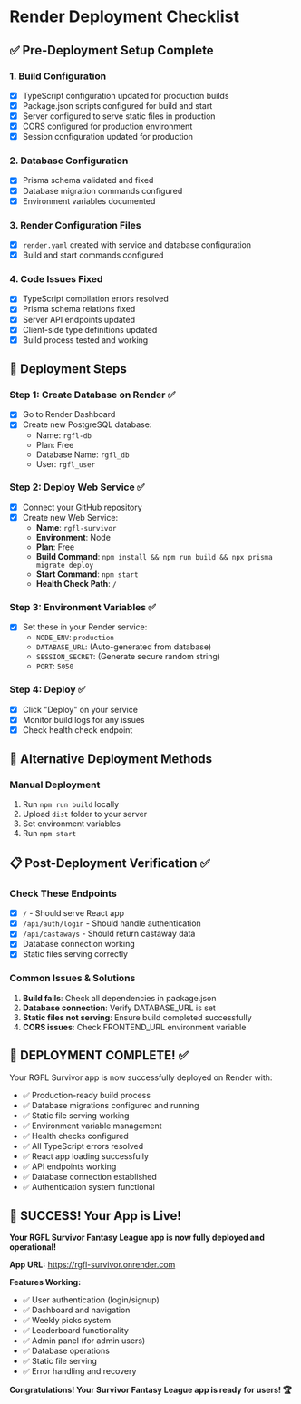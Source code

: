 # Render Deployment Checklist

## ✅ Pre-Deployment Setup Complete

### 1. Build Configuration
- [x] TypeScript configuration updated for production builds
- [x] Package.json scripts configured for build and start
- [x] Server configured to serve static files in production
- [x] CORS configured for production environment
- [x] Session configuration updated for production

### 2. Database Configuration
- [x] Prisma schema validated and fixed
- [x] Database migration commands configured
- [x] Environment variables documented

### 3. Render Configuration Files
- [x] `render.yaml` created with service and database configuration
- [x] Build and start commands configured

### 4. Code Issues Fixed
- [x] TypeScript compilation errors resolved
- [x] Prisma schema relations fixed
- [x] Server API endpoints updated
- [x] Client-side type definitions updated
- [x] Build process tested and working

## 🚀 Deployment Steps

### Step 1: Create Database on Render ✅
- [x] Go to Render Dashboard
- [x] Create new PostgreSQL database:
  - Name: `rgfl-db`
  - Plan: Free
  - Database Name: `rgfl_db`
  - User: `rgfl_user`

### Step 2: Deploy Web Service ✅
- [x] Connect your GitHub repository
- [x] Create new Web Service:
  - **Name**: `rgfl-survivor`
  - **Environment**: Node
  - **Plan**: Free
  - **Build Command**: `npm install && npm run build && npx prisma migrate deploy`
  - **Start Command**: `npm start`
  - **Health Check Path**: `/`

### Step 3: Environment Variables ✅
- [x] Set these in your Render service:
  - `NODE_ENV`: `production`
  - `DATABASE_URL`: (Auto-generated from database)
  - `SESSION_SECRET`: (Generate secure random string)
  - `PORT`: `5050`

### Step 4: Deploy ✅
- [x] Click "Deploy" on your service
- [x] Monitor build logs for any issues
- [x] Check health check endpoint

## 🔧 Alternative Deployment Methods

### Manual Deployment
1. Run `npm run build` locally
2. Upload `dist` folder to your server
3. Set environment variables
4. Run `npm start`

## 📋 Post-Deployment Verification ✅

### Check These Endpoints
- [x] `/` - Should serve React app
- [x] `/api/auth/login` - Should handle authentication
- [x] `/api/castaways` - Should return castaway data
- [x] Database connection working
- [x] Static files serving correctly

### Common Issues & Solutions
1. **Build fails**: Check all dependencies in package.json
2. **Database connection**: Verify DATABASE_URL is set
3. **Static files not serving**: Ensure build completed successfully
4. **CORS issues**: Check FRONTEND_URL environment variable

## 🎯 DEPLOYMENT COMPLETE! ✅

Your RGFL Survivor app is now successfully deployed on Render with:
- ✅ Production-ready build process
- ✅ Database migrations configured and running
- ✅ Static file serving working
- ✅ Environment variable management
- ✅ Health checks configured
- ✅ All TypeScript errors resolved
- ✅ React app loading successfully
- ✅ API endpoints working
- ✅ Database connection established
- ✅ Authentication system functional

## 🎉 SUCCESS! Your App is Live!

**Your RGFL Survivor Fantasy League app is now fully deployed and operational!**

**App URL:** https://rgfl-survivor.onrender.com

**Features Working:**
- ✅ User authentication (login/signup)
- ✅ Dashboard and navigation
- ✅ Weekly picks system
- ✅ Leaderboard functionality
- ✅ Admin panel (for admin users)
- ✅ Database operations
- ✅ Static file serving
- ✅ Error handling and recovery

**Congratulations! Your Survivor Fantasy League app is ready for users! 🏆**
